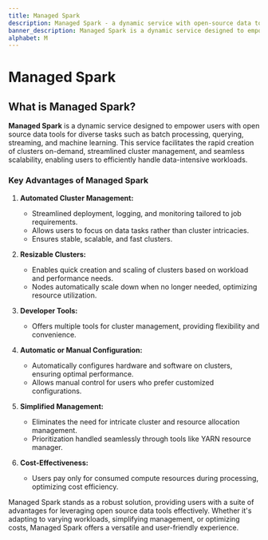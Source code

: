 ```yaml
---
title: Managed Spark
description: Managed Spark - a dynamic service with open-source data tools empowering users for diverse tasks like batch processing, querying, streaming, and machine learning.
banner_description: Managed Spark is a dynamic service designed to empower users with open source data tools for diverse tasks such as batch processing, querying, streaming, and machine learning. This service facilitates the rapid creation of clusters on-demand, streamlined cluster management, and seamless scalability, enabling users to efficiently handle data-intensive workloads.
alphabet: M
---
```


# Managed Spark

## What is Managed Spark?

**Managed Spark** is a dynamic service designed to empower users with open source data tools for diverse tasks such as batch processing, querying, streaming, and machine learning. This service facilitates the rapid creation of clusters on-demand, streamlined cluster management, and seamless scalability, enabling users to efficiently handle data-intensive workloads.

### Key Advantages of Managed Spark

1. **Automated Cluster Management:**

   - Streamlined deployment, logging, and monitoring tailored to job requirements.
   - Allows users to focus on data tasks rather than cluster intricacies.
   - Ensures stable, scalable, and fast clusters.

2. **Resizable Clusters:**

   - Enables quick creation and scaling of clusters based on workload and performance needs.
   - Nodes automatically scale down when no longer needed, optimizing resource utilization.

3. **Developer Tools:**

   - Offers multiple tools for cluster management, providing flexibility and convenience.

4. **Automatic or Manual Configuration:**

   - Automatically configures hardware and software on clusters, ensuring optimal performance.
   - Allows manual control for users who prefer customized configurations.

5. **Simplified Management:**

   - Eliminates the need for intricate cluster and resource allocation management.
   - Prioritization handled seamlessly through tools like YARN resource manager.

6. **Cost-Effectiveness:**
   - Users pay only for consumed compute resources during processing, optimizing cost efficiency.

Managed Spark stands as a robust solution, providing users with a suite of advantages for leveraging open source data tools effectively. Whether it's adapting to varying workloads, simplifying management, or optimizing costs, Managed Spark offers a versatile and user-friendly experience.
